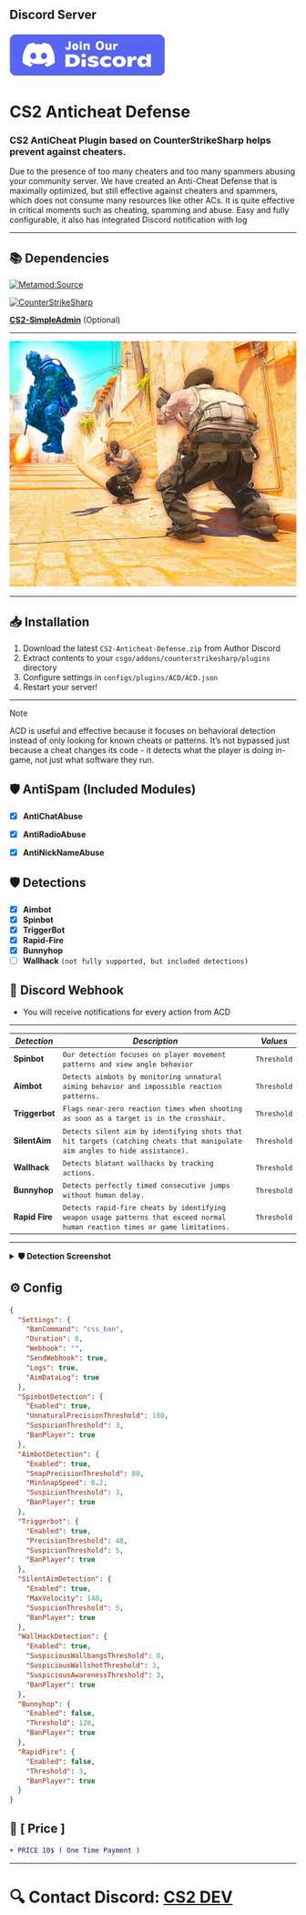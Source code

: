 ##  Discord Server

<a href="https://discord.gg/d5uvMmUpuE"><img src="./dc.png"></a>

# CS2 Anticheat Defense

### CS2 AntiCheat Plugin based on CounterStrikeSharp helps prevent against cheaters.


Due to the presence of too many cheaters and too many spammers abusing your community server. We have created an Anti-Cheat Defense that is maximally optimized, but still effective against cheaters and spammers, which does not consume many resources like other ACs. It is quite effective in critical moments such as cheating, spamming and abuse. Easy and fully configurable, it also has integrated Discord notification with log

---

## 📚 Dependencies
[![Metamod:Source](https://img.shields.io/badge/Metamod:Source-2d2d2d?logo=sourceengine)](https://www.sourcemm.net)

[![CounterStrikeSharp](https://img.shields.io/badge/CounterStrikeSharp-83358F)](https://github.com/roflmuffin/CounterStrikeSharp)

**[CS2-SimpleAdmin](https://github.com/daffyyyy/CS2-SimpleAdmin)** (Optional)

---

![image info](./anticheat.jpg)

---

## 📥 Installation

1. Download the latest `CS2-Anticheat-Defense.zip` from Author Discord
2. Extract contents to your `csgo/addons/counterstrikesharp/plugins` directory
3. Configure settings in `configs/plugins/ACD/ACD.json`
4. Restart your server!

---

> [!NOTE]
> ACD is useful and effective because it focuses on behavioral detection instead of only looking for known cheats or patterns.
> It’s not bypassed just because a cheat changes its code - it detects what the player is doing in-game, not just what software they run.           
>

## 🛡 AntiSpam (Included Modules)

- [x] **AntiChatAbuse**
- [x] **AntiRadioAbuse**
- [x] **AntiNickNameAbuse**


## 🛡 Detections

- [x]  **Aimbot**
- [x]  **Spinbot**
- [x]  **TriggerBot**
- [x]  **Rapid-Fire**
- [x]  **Bunnyhop**
- [ ]  **Wallhack** `(not fully supported, but included detections)`

## 📱 Discord Webhook
- You will receive notifications for every action from ACD

---

| ***Detection*** | ***Description*** | ***Values*** |
|----------|-------------|--------|
| **Spinbot** | `Our detection focuses on player movement patterns and view angle behavior` | `Threshold` |
| **Aimbot** | `Detects aimbots by monitoring unnatural aiming behavior and impossible reaction patterns.` | `Threshold` |
| **Triggerbot** | `Flags near-zero reaction times when shooting as soon as a target is in the crosshair.` | `Threshold` |
| **SilentAim** | `Detects silent aim by identifying shots that hit targets (catching cheats that manipulate aim angles to hide assistance).` | `Threshold` |
| **Wallhack** | `Detects blatant wallhacks by tracking actions.` | `Threshold` |
| **Bunnyhop** | `Detects perfectly timed consecutive jumps without human delay.` | `Threshold` |
| **Rapid Fire** | `Detects rapid-fire cheats by identifying weapon usage patterns that exceed normal human reaction times or game limitations.` | `Threshold` |

---

<details>
<summary><b>🛡 Detection Screenshot</b> </summary>

![Detection Screenshot](./det.png)

</details>

## ⚙️ Config

```json
{
  "Settings": {
    "BanCommand": "css_ban",
    "Duration": 0,
    "Webhook": "",
    "SendWebhook": true,
    "Logs": true,
    "AimDataLog": true
  },
  "SpinbotDetection": {
    "Enabled": true,
    "UnnaturalPrecisionThreshold": 180,
    "SuspicionThreshold": 3,
    "BanPlayer": true
  },
  "AimbotDetection": {
    "Enabled": true,
    "SnapPrecisionThreshold": 80,
    "MinSnapSpeed": 0.2,
    "SuspicionThreshold": 3,
    "BanPlayer": true
  },
  "Triggerbot": {
    "Enabled": true,
    "PrecisionThreshold": 48,
    "SuspicionThreshold": 5,
    "BanPlayer": true
  },
  "SilentAimDetection": {
    "Enabled": true,
    "MaxVelocity": 140,
    "SuspicionThreshold": 5,
    "BanPlayer": true
  },
  "WallHackDetection": {
    "Enabled": true,
    "SuspiciousWallbangsThreshold": 8,
    "SuspiciousWallshotThreshold": 3,
    "SuspiciousAwarenessThreshold": 3,
    "BanPlayer": true
  },
  "Bunnyhop": {
    "Enabled": false,
    "Threshold": 128,
    "BanPlayer": true
  },
  "RapidFire": {
    "Enabled": false,
    "Threshold": 3,
    "BanPlayer": true
  }
}
```

## 🛒 [ Price ]
```diff
+ PRICE 10$ ( One Time Payment )
```

---

# 🔍 Contact Discord: **[CS2 DEV](https://discord.gg/d5uvMmUpuE)**

